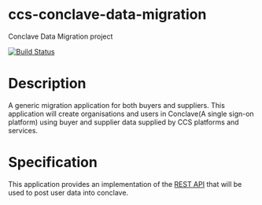 # ccs-conclave-data-migration
Conclave Data Migration project

[![Build Status](https://app.travis-ci.com/Crown-Commercial-Service/ccs-conclave-data-migration.svg?branch=develop)](https://app.travis-ci.com/Crown-Commercial-Service/ccs-conclave-data-migration)

# Description
A generic migration application for both buyers and suppliers. This application will create organisations and users in Conclave(A single sign-on platform) using buyer and supplier data supplied by CCS platforms and services. 

# Specification
This application provides an implementation of the [REST API](https://app.swaggerhub.com/apis/miahnanu/datamigration/1.0.0-oas3#/datamigration/app.migrateOrg) that will be used to post user data into conclave.
